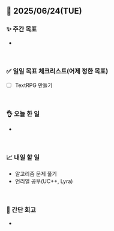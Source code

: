 ## 📅 2025/06/24(TUE)


### ✨ 주간 목표

- 

<br/>

### ✅ 일일 목표 체크리스트(어제 정한 목표)

- [ ] TextRPG 만들기

<br/>

### 👌 오늘 한 일

- 
  
<br/>


### 📈 내일 할 일

- 알고리즘 문제 풀기
- 언리얼 공부(UC++, Lyra)

<br/>

### 💭 간단 회고

- 

<br/>

